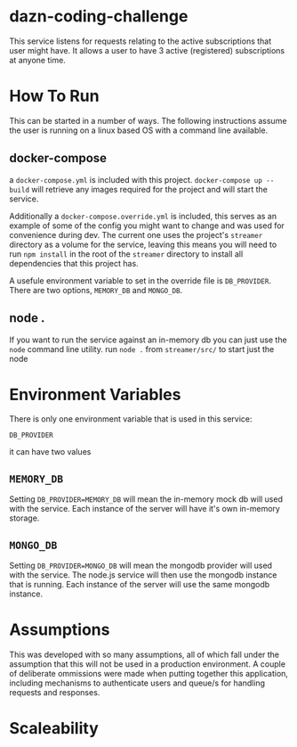 # dazn-coding-challenge

This service listens for requests relating to the active subscriptions that user might have. It allows a user to have 3 active (registered) subscriptions at anyone time.

# How To Run

This can be started in a number of ways. The following instructions assume the user is running on a linux based OS with a command line available.

## docker-compose

a `docker-compose.yml` is included with this project. `docker-compose up --build` will retrieve any images required for the project and will start the service.

Additionally a `docker-compose.override.yml` is included, this serves as an example of some of the config you might want to change and was used for convenience during dev. The current one uses the project's `streamer` directory as a volume for the service, leaving this means you will need to run `npm install` in the root of the `streamer` directory to install all dependencies that this project has.

A usefule environment variable to set in the override file is `DB_PROVIDER`. There are two options, `MEMORY_DB` and `MONGO_DB`.

## node .

If you want to run the service against an in-memory db you can just use the `node` command line utility. run `node .` from `streamer/src/` to start just the node

# Environment Variables

There is only one environment variable that is used in this service:

```
DB_PROVIDER
```

it can have two values

## `MEMORY_DB`

Setting `DB_PROVIDER=MEMORY_DB` will mean the in-memory mock db will used with the service. Each instance of the server will have it's own in-memory storage.

## `MONGO_DB`

Setting `DB_PROVIDER=MONGO_DB` will mean the mongodb provider will used with the service. The node.js service will then use the mongodb instance that is running. Each instance of the server will use the same mongodb instance.


# Assumptions

This was developed with so many assumptions, all of which fall under the assumption that this will not be used in a production environment.
A couple of deliberate ommissions were made when putting together this application, including mechanisms to authenticate users and queue/s for handling requests and responses.

# Scaleability



